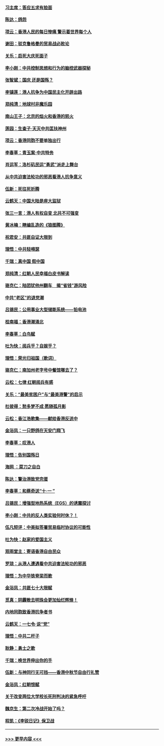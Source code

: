#### [习主席：答应五求有脸面](../pages/nsc993/n11563953.md?t=10022344) 
#### [陈达：鸽怨](../pages/nsc993/n11561879.md?t=10022344) 
#### [项云：香港人民的每日惨痛  警示着世界每个人](../pages/nsc993/n11559273.md?t=10022344) 
#### [谢田：驳克鲁格曼的贸易战必败论](../pages/nsc993/n11555840.md?t=10022344) 
#### [关乐：启死大庆死面子](../pages/nsc993/n11556823.md?t=10022344) 
#### [李小刚：中共控制思想和行为的脑控武器探秘](../pages/nsc993/n11556776.md?t=10022344) 
#### [张智斌：国庆  还是国殇？](../pages/nsc993/n11556617.md?t=10022344) 
#### [李镇莲：港人抗争为中国民主化开辟出路](../pages/nsc993/n11556570.md?t=10022344) 
#### [郑纯清：地球村非魔乐园](../pages/nsc993/n11555415.md?t=10022344) 
#### [南山王子：北京的焰火和香港的怒火](../pages/nsc993/n11555318.md?t=10022344) 
#### [莲园：生查子·天灭中共匡扶神州](../pages/nsc993/n11555302.md?t=10022344) 
#### [项云：香港同胞不要单独出行](../pages/nsc993/n11555276.md?t=10022344) 
#### [李春草：青玉案‧中共特务](../pages/nsc993/n11552356.md?t=10022344) 
#### [肖运军：洛杉矶民运“勇武”派走上舞台](../pages/nsc993/n11551595.md?t=10022344) 
#### [从中共迫害法轮功的邪恶看港人抗争意义](../pages/nsc993/n11540858.md?t=10022344) 
#### [伍新：死往死折腾](../pages/nsc993/n11550174.md?t=10022344) 
#### [云鹤天：中国大陆是座大监狱](../pages/nsc993/n11550155.md?t=10022344) 
#### [张三一言：港人有权自变 北共不可强变](../pages/nsc993/n11550132.md?t=10022344) 
#### [黄冰楠：瞎编乱造的《狼图腾》](../pages/nsc993/n11550082.md?t=10022344) 
#### [祝君安：共匪自证大限到](../pages/nsc993/n11550041.md?t=10022344) 
#### [理悟：中共轻嘚瑟](../pages/nsc993/n11547978.md?t=10022344) 
#### [千瑞：真中国 假中国](../pages/nsc993/n11547865.md?t=10022344) 
#### [郑纯清：红朝人民幸福白皮书解读](../pages/nsc993/n11547499.md?t=10022344) 
#### [骆克仁：陆团犹他州翻车　揭“省钱”游风险](../pages/nsc993/n11546977.md?t=10022344) 
#### [中共“老区”的退党潮](../pages/nsc993/n11545995.md?t=10022344) 
#### [吕锡民：公用事业大型储能系统——铅电池](../pages/nsc993/n11545701.md?t=10022344) 
#### [桂南福：香港潮涌北](../pages/nsc993/n11545682.md?t=10022344) 
#### [李春草：白鸟赋](../pages/nsc993/n11545663.md?t=10022344) 
#### [吐为快：阅兵乎？自娱乎？](../pages/nsc993/n11545625.md?t=10022344) 
#### [理悟：荣光归祖国（歌词）](../pages/nsc993/n11545616.md?t=10022344) 
#### [骆克仁：南加州老字号中餐馆哪去了？](../pages/nsc993/n11545120.md?t=10022344) 
#### [云松：七律 红朝阅兵有感](../pages/nsc993/n11542394.md?t=10022344) 
#### [关乐：“最美贫困户”与“最美港警”的启示](../pages/nsc993/n11542252.md?t=10022344) 
#### [杜彼得：愁多梦不成 愿随孤月影](../pages/nsc993/n11540296.md?t=10022344) 
#### [云松：香江浩歌集——献给香港反送中](../pages/nsc993/n11540149.md?t=10022344) 
#### [金浴凤：一只野鸽在天安门翔飞](../pages/nsc993/n11540280.md?t=10022344) 
#### [李春草：叹港人](../pages/nsc993/n11540119.md?t=10022344) 
#### [理悟：告别国殇日](../pages/nsc993/n11539610.md?t=10022344) 
#### [海网 ：菜刀之自白](../pages/nsc993/n11539597.md?t=10022344) 
#### [陈达：警治港致党完蛋](../pages/nsc993/n11538127.md?t=10022344) 
#### [李春草：和蔡奇送“十·一 ”](../pages/nsc993/n11537810.md?t=10022344) 
#### [吕锡民：增强型地热系统（EGS）的诱震探讨](../pages/nsc993/n11537765.md?t=10022344) 
#### [李小刚：中共的反人类实验何时休？！](../pages/nsc993/n11537669.md?t=10022344) 
#### [伍凡短评：中美拟签署贸易临时协议的可能性](../pages/nsc993/n11536773.md?t=10022344) 
#### [吐为快：赵家的爱国主义](../pages/nsc993/n11536750.md?t=10022344) 
#### [观雨堂主：寄语香港自由民众](../pages/nsc993/n11536735.md?t=10022344) 
#### [罗琼：从港人遭遇看中共迫害法轮功的邪恶](../pages/nsc993/n11507862.md?t=10022344) 
#### [理悟：为中华铁脊梁而歌](../pages/nsc993/n11534458.md?t=10022344) 
#### [金浴凤：共匪七十大限赋](../pages/nsc993/n11534434.md?t=10022344) 
#### [觅真：阴霾散去明珠会更加灿烂辉煌！](../pages/nsc993/n11531858.md?t=10022344) 
#### [内地同胞致香港抗争者书](../pages/nsc993/n11531645.md?t=10022344) 
#### [云鹤天：一七令‧说“党”](../pages/nsc993/n11529099.md?t=10022344) 
#### [理悟：中共二杆子](../pages/nsc993/n11529046.md?t=10022344) 
#### [耿静：勇士之歌](../pages/nsc993/n11527562.md?t=10022344) 
#### [千瑞：唤世界伸出你的手](../pages/nsc993/n11526942.md?t=10022344) 
#### [伍新：与神同行无可挡——香港中秋节自由行礼赞](../pages/nsc993/n11526801.md?t=10022344) 
#### [金浴凤：红朝恨赋](../pages/nsc993/n11524312.md?t=10022344) 
#### [关于改变两位大学校长死刑判决的紧急呼吁](../pages/nsc993/n11524103.md?t=10022344) 
#### [魏京生：第二次冷战开始了吗？](../pages/nsc993/n11524023.md?t=10022344) 
#### [程凯：《李锐日记》保卫战](../pages/nsc993/n11522922.md?t=10022344) 

----
#### [ >>> 更早内容 <<< ](../indexes/nsc993-earlier.md)
